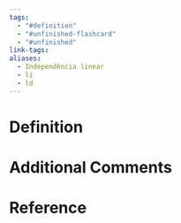 ```yaml
---
tags:
  - "#definition"
  - "#unfinished-flashcard"
  - "#unfinished"
link-tags: 
aliases:
  - Independência linear
  - li
  - ld
---
```

# Definition 


# Additional Comments


# Reference


